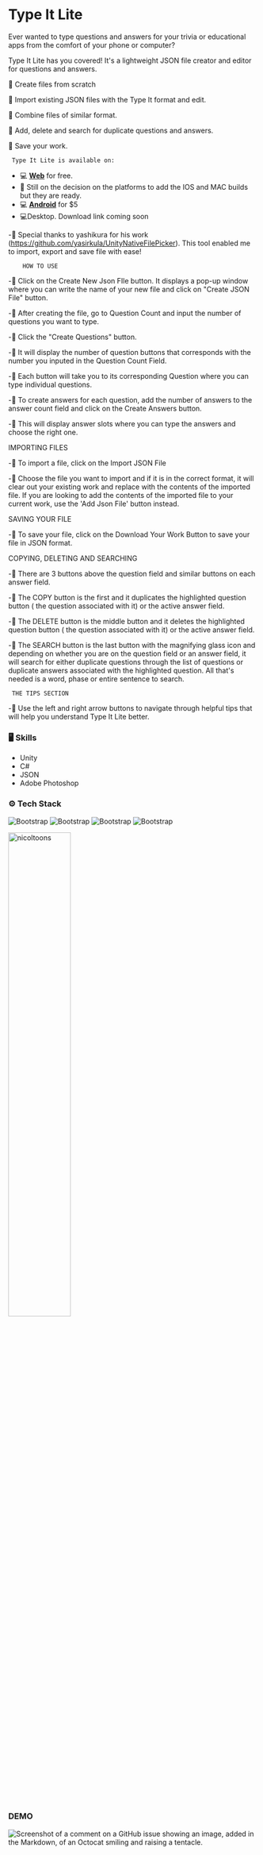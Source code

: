 # Type It Lite





 Ever wanted to type questions and answers for your trivia or educational apps from the comfort of your phone or computer? 

Type It Lite has you covered!  It's a lightweight JSON file creator and editor for questions and answers.

🌱 Create files from scratch

🌱 Import existing JSON files with the Type It format and edit.

🌱 Combine files of similar format.

🌱 Add, delete and search for duplicate questions and answers.

🌱 Save your work.

     Type It Lite is available on:

- 💻 [**Web**](https://flamationstudios.com/apps/TypeItLite/index.html) for free. 
- 🤔 Still on the decision on the platforms to add the IOS and MAC builds but they are ready.
- 💻 [**Android**](https://apps.samsung.com/appquery/appDetail.as?appId=com.Flamation.TypeItLite) for $5
- 💻Desktop. Download link coming soon

-🌱 Special thanks to yashikura for his work (https://github.com/yasirkula/UnityNativeFilePicker). 
          This tool enabled me to import, export and save file with ease!

        HOW TO USE

   -🌱 Click on the Create New Json FIle button. It displays a pop-up window where you can write
            the  name of your new file and click on "Create JSON File" button.

   -🌱 After  creating the file, go to Question Count and input the number of questions you want to 
             type.

  -🌱 Click the "Create Questions" button.

 -🌱 It will display the number of question buttons that corresponds with the number you inputed 
          in the Question Count Field.

 -🌱 Each button will take you to its corresponding Question where you can type individual 
          questions.

 -🌱 To create answers for each question, add the number of answers to the answer count field 
           and click on the Create Answers button.

-🌱  This will display answer slots where you can type the answers and choose the right one.


IMPORTING FILES

 -🌱 To import a file, click on the Import JSON File

 -🌱 Choose the file you want to import and if it is in the correct format, it will clear out your 
          existing work and replace with the contents of the imported file. If you are looking to add the 
          contents of the imported file to your current work, use the 'Add Json File' button instead.

SAVING YOUR FILE

 -🌱 To save your file, click on the Download Your Work Button to save your file in JSON format.

COPYING, DELETING AND SEARCHING

 -🌱 There are 3 buttons above the question field and similar buttons on each answer field.

 -🌱 The COPY button is the first and it duplicates the highlighted question button ( the question 
          associated with it) or the active answer field.

 -🌱 The DELETE button is the middle button and it deletes the highlighted question button ( the 
           question associated with it) or the active answer field.

-🌱 The SEARCH button is the last button with the magnifying glass icon and depending on whether 
          you are on the question field or an answer field, it will search for either duplicate questions 
          through the list of questions or duplicate answers associated with the highlighted question. All 
          that's needed is a word, phase or entire sentence to search.

     THE TIPS SECTION
 -🌱 Use the left and right arrow buttons to navigate through helpful tips that will help you 
          understand Type It Lite better.


### 🖥 Skills

- Unity
- C#
- JSON
- Adobe Photoshop
### ⚙️ Tech Stack

![Bootstrap](https://img.shields.io/badge/-JSON-05122A?style=flat-square&logo=JSON&color=353535) ![Bootstrap](https://img.shields.io/badge/-C%23-05122A?style=flat-square&logo=C#&color=353535) ![Bootstrap](https://img.shields.io/badge/-Unity-05122A?style=flat-square&logo=Unity&color=353535) ![Bootstrap](https://img.shields.io/badge/-Adobe%20Photoshop-05122A?style=flat-square&logo=Adobe-Photoshop&color=353535)

<div>
  <img width="50%"  src="https://github-readme-streak-stats.herokuapp.com/?user=nicoltoons&" alt="nicoltoons" />
</div>

### DEMO


![Screenshot of a comment on a GitHub issue showing an image, added in the Markdown, of an Octocat smiling and raising a tentacle.](https://flamationstudios.com/git/images/typeitLite_firstdraft.gif)


